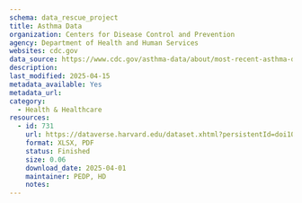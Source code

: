 ```yaml
---
schema: data_rescue_project 
title: Asthma Data
organization: Centers for Disease Control and Prevention
agency: Department of Health and Human Services
websites: cdc.gov
data_source: https://www.cdc.gov/asthma-data/about/most-recent-asthma-data.html
description: 
last_modified: 2025-04-15
metadata_available: Yes
metadata_url: 
category:
  - Health & Healthcare 
resources:
  - id: 731
    url: https://dataverse.harvard.edu/dataset.xhtml?persistentId=doi10.7910/DVN/U7WVNO
    format: XLSX, PDF
    status: Finished
    size: 0.06
    download_date: 2025-04-01
    maintainer: PEDP, HD
    notes: 
---
```

